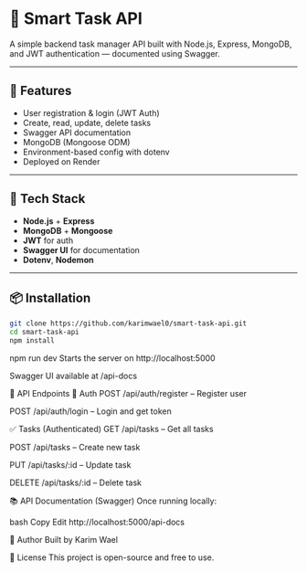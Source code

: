 # 🧠 Smart Task API

A simple backend task manager API built with Node.js, Express, MongoDB, and JWT authentication — documented using Swagger.

---

## 🚀 Features

- User registration & login (JWT Auth)
- Create, read, update, delete tasks
- Swagger API documentation
- MongoDB (Mongoose ODM)
- Environment-based config with dotenv
- Deployed on Render

---

## 🔧 Tech Stack

- **Node.js** + **Express**
- **MongoDB** + **Mongoose**
- **JWT** for auth
- **Swagger UI** for documentation
- **Dotenv**, **Nodemon**

---

## 📦 Installation

```bash
git clone https://github.com/karimwael0/smart-task-api.git
cd smart-task-api
npm install
```

npm run dev
Starts the server on http://localhost:5000

Swagger UI available at /api-docs

🧪 API Endpoints
🔐 Auth
POST /api/auth/register – Register user

POST /api/auth/login – Login and get token

✅ Tasks (Authenticated)
GET /api/tasks – Get all tasks

POST /api/tasks – Create new task

PUT /api/tasks/:id – Update task

DELETE /api/tasks/:id – Delete task

📚 API Documentation (Swagger)
Once running locally:

bash
Copy
Edit
http://localhost:5000/api-docs

👤 Author
Built by Karim Wael

📝 License
This project is open-source and free to use.
